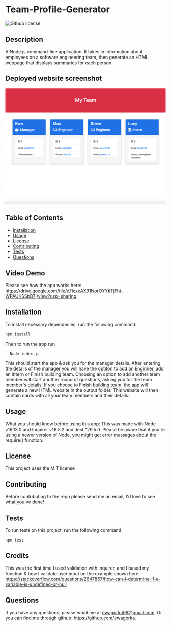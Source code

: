 # Team-Profile-Generator
 ![Github license](https://img.shields.io/badge/License-MIT-blue.svg)

  ## Description
A Node.js command-line application. It takes in information about employees on a software engineering team, then generate an HTML webpage that displays summaries for each person.

  ## Deployed website screenshot
 ![Deployed website screenshot](assets/images/generatedTeamWebsite.png)
 

  ## Table of Contents
  * [Installation](#installation)
  * [Usage](#usage)
  * [License](#license)
  * [Contributing](#contributing)
  * [Tests](#tests)
  * [Questions](#questions)

 ## Video Demo
 Please see how the app works here: https://drive.google.com/file/d/1cxxAX91NorOYYtiTjFht-WPAUKSSbB7j/view?usp=sharing  
  ## Installation

  To install necessary dependecies, run the following command:
  ```
  npm install
  ```

  Then to run the app run
```
  Node index.js
```

This should start the app & ask you for the manager details. After entering the details of the manager you will have the optiton to add an Enginner, add an Intern or Finish building team. Choosing an option to add another team member will start another round of questions, asking you for the team member's details. If you choose to Finish building team, the app will generate a new HTML website in the output folder. This website will then contain cards with all your team members and their details.
  ## Usage
  
  What you should know before using this app: 
  This was made with Node v16.13.0 and Inquirer v^6.5.2 and Jest ^29.5.0. Please be aware that if you're using a newer version of Node, you might get error messages about the require() function.

  ## License

  This project uses the MIT license

  ## Contributing

  Before contributing to the repo please send me an email, I'd love to see what you've done!

  ## Tests

  To run tests on this project, run the following command:
  ```
  npm test
  ```
  ## Credits
  This was the first time I used validation with inquirer, and I based my function & how I validate user input on the example shown here: https://stackoverflow.com/questions/2647867/how-can-i-determine-if-a-variable-is-undefined-or-null

  ## Questions

  If you have any questions, please email me at ewagorka99@gmail.com.
  Or you can find me through github: https://github.com/ewagorka.
